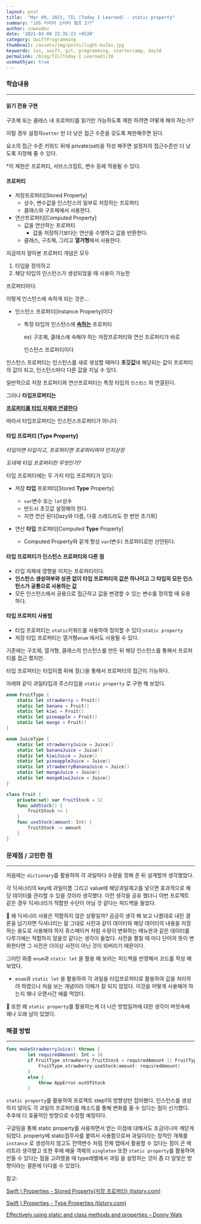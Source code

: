 ```yaml
---
layout: post
title:  "Mar 09, 2021, TIL (Today I Learned) - static property"
summary: "iOS 커리어 스타터 캠프 2기"
author: inwoodev
date: '2021-03-09 22:35:23 +0530'
category: SwiftProgramming
thumbnail: /assets/img/posts/light-bulbs.jpg
keywords: ios, swift, git, programming, startercamp, day10
permalink: /blog/TIL(Today I Learned)/10
usemathjax: true
---
```


### 학습내용

---

#### 읽기 전용 구현

구조체 또는 클래스 내 프로퍼티를 읽기만 가능하도록 제한 하려면 어떻게 해야 하는가?

이럴 경우 설정자`setter` 만 더 낮은 접근 수준을 갖도록 제한해주면 된다.

요소의 접근 수준 키워드 뒤에  private(set)을 작성 해주면 설정자의 접근수준만 더 낮도록 지정해 줄 수 있다.

*이 제한은 프로퍼티, 서브스크립트, 변수 등에 적용될 수 있다.



#### 프로퍼티

- 저장프로퍼티[Stored Property]
  - 상수, 변수값을 인스턴스의 일부로 저장하는 프로퍼티
  - 클래스와 구조체에서 사용한다.
- 연산프로퍼티[Computed Property]
  - 값을 연산하는 프로퍼티
    - 값을 저장하기보다는 연산을 수행하고 값을 반환한다.
  - 클래스, 구조체, 그리고 **열거형**에서 사용한다.

지금까지 알아본 프로퍼티 개념은 모두

1. 타입을 정의하고
2. 해당 타입의 인스턴스가 생성되었을 때 사용이 가능한

프로퍼티이다.

이렇게 인스턴스에 속하게 되는 것은...

- 인스턴스 프로퍼티[Instance Property]이다

  - 특정 타입의 인스턴스에 **<u>속하는</u>** 프로퍼티

    ex) 구조체, 클래스에 속해야 하는 저장프로퍼티와 연산 프로퍼티가 바로 

    인스턴스 프로퍼티이다

인스턴스 프로퍼티는 인스턴스를 새로 생성할 때마다 **초깃값**에 해당되는 값이 프로퍼티의 값이 되고, 인스턴스마다 다른 값을 지닐 수 있다.

일반적으로 저장 프로퍼티와 연산프로퍼티는 특정 타입의  `인스턴스` 와 연결된다.

그러나 **타입프로퍼티는**

<u>**프로퍼티를 타입 자체와 연결한다**</u>

따라서 타입프로퍼티는 인스턴스프로퍼티가 아니다.



#### 타입 프로퍼티 [Type Property]

*타입이면 타입이고, 프로퍼티면 프로퍼티여야 인지상정*

*도대체 타입 프로퍼티란 무엇인가?*



타입 프로퍼티에는 두 가지 타입 프로퍼티가 있다:

- 저장 **타입** 프로퍼티[Stored **Type** Property]

  - `var`변수 또는 `let`상수
  - 반드시 초깃값 설정해야 한다.
  - 지연 연산 된다[lazy와 다름, 다중 스레드라도 한 번만 초기화]

- 연산 **타입** 프로퍼티[Computed **Type** Property]

  - Computed Property와 같게 항상 `var`(변수) 프로퍼티로만 선언된다.

  

#### 타입 프로퍼티가 인스턴스 프로퍼티와 다른 점

- 타입 자체에 영향을 미치는 프로퍼티이다.
- **인스턴스 생성여부와 상관 없이 타입 프로퍼티의 값은 하나이고 그 타입의 모든 인스턴스가 공통으로 사용하는 값**
- 모든 인스턴스에서 공용으로 접근하고 값을 변경할 수 있는 변수를 정의할 때 유용하다.



#### 타입 프로퍼티 사용법

- 타입 프로퍼티는 `static`키워드를 사용하여 정의할 수 있다:`static property`
- 저장 타입 프로퍼티는 열거형`enum` 에서도 사용될 수 있다.

기존에는 구조체, 열거형, 클래스의 인스턴스를 만든 뒤 해당 인스턴스를 통해서 프로퍼티를 접근 했지만.

타입 프로퍼티는 타입이름 뒤에 점(.)을 통해서 프로퍼티의 접근이 가능하다.

아래와 같이 과일타입과 주스타입을 `static property` 로 구현 해 보았다.

```swift
enum FruitType {
    static let strawberry = Fruit()
    static let banana = Fruit()
    static let kiwi = Fruit()
    static let pineapple = Fruit()
    static let mango = Fruit()
}

enum JuiceType {
    static let strawberryJuice = Juice()
    static let bananaJuice = Juice()
    static let kiwiJuice = Juice()
    static let pineappleJuice = Juice()
    static let strawberryBananaJuice = Juice()
    static let mangoJuice = Juice()
    static let mangoKiwiJuice = Juice()
}
```

```swift
class Fruit {
    private(set) var fruitStock = 32
    func addStock() {
        fruitStock += 1
    }
    func useStock(amount: Int) {
        fruitStock -= amount
    }
}
```

### 문제점 / 고민한 점

---

처음에는  `dictionary`를 활용하여 각 과일마다 수량을 정해 준 뒤 설계할까 생각했었다. 

각 딕셔너리의 key에 과일이름 그리고 value에 해당과일재고를 넣으면 효과적으로 해당 데이터를 관리할 수 있을 것이라 생각했다. 이런 생각을 공유 했더니 이번 프로젝트 같은 경우 딕셔너리가 적합한 수단이 아닐 것 같다는 피드백을 들었다.

🙋  왜 딕셔너리 사용은 적합하지 않은 상황일까? 곰곰히 생각 해 보고 나름대로 내린 결론을 남기자면 딕셔너리는 말 그대로 사전과 같이 데이터와 해당 데이터의 내용을 저장하는 용도로 사용해야 하지 쥬스메이커 처럼 수량이 변화하는 메뉴판과 같은 데이터를 다루기에는 적합하지 않을것 같다는 생각이 들었다. 사전을 펼칠 때 마다 단어의 뜻이 변화한다면 그 사전은 더이상 사전이 아닌 것이 되버리기 때문이다.

그러던 와중 `enum`과 `static let` 을 활용 해 보라는 피드백을 반영해서 코드를 작성 해 보았다. 

- `enum`과 `static let` 을 활용하여 각 과일을 타입프로퍼티로 활용하여 값을 처리하려 하였으나 처음 보는 개념이라 이해가 잘 되지 않았다. 이것을 어떻게 사용해야 하는지 꽤나 오랜시간 애를 먹었다. 

🙋 또한 왜 `static property`를 활용하는게 더 나은 방법일까에 대한 생각이 머릿속에 꽤나 오래 남아 있었다.

### 해결 방법

---

```swift
func makeStrawberryJuice() throws {
        let requiredAmount: Int = 16
        if FruitType.strawberry.fruitStock > requiredAmount || FruitType.strawberry.fruitStock == requiredAmount {
            FruitType.strawberry.useStock(amount: requiredAmount)
        }
        else {
            throw AppError.outOfStock
        }
```

`static property`를 활용하여 프로젝트 step1의 방향성만 잡아봤다. 인스턴스를 생성하지 않아도 각 과일의 프로퍼티를 메소드를 통해 변화를 줄 수 있다는 점이 신기했다. 추후에 더 효율적인 방향으로 수정할 예정이다.

구글링을 통해 static property를 사용하면서 얻는 이점에 대해서도 조금이나마 깨닫게 되었다. property에 static접두사를 붙여서 사용함으로써 과일이라는 정적인 개체를 `instance` 로 생성하지 않고도 전역변수 처럼 전체 앱에서 활용할 수 있다는 점이 큰 메리트라 생각됐고 또한 후에 배울 객체의  `singleton` 또한 `static property`를 활용하여 만들 수 있다는 점을 고려했을 때 type레벨에서 과일 을 설정하는 것이 좀 더 알맞은 방향이라는 결론에 다다를 수 있었다.

참고:

[Swift ) Properties - Stored Property(저장 프로퍼티) (tistory.com)](https://zeddios.tistory.com/243)

[Swift ) Properties - Type Properties (tistory.com)](https://zeddios.tistory.com/251)

[Effectively using static and class methods and properties – Donny Wals](https://www.donnywals.com/effectively-using-static-and-class-methods-and-properties/)

